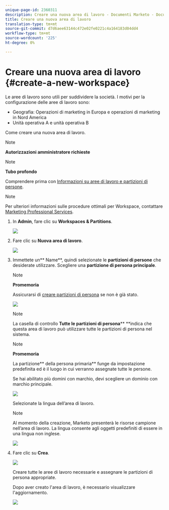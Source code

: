 ```yaml
---
unique-page-id: 2360311
description: Creare una nuova area di lavoro - Documenti Marketo - Documentazione prodotto
title: Creare una nuova area di lavoro
translation-type: tm+mt
source-git-commit: d7d6aee63144c472e02fe0221c4a164183d04dd4
workflow-type: tm+mt
source-wordcount: '225'
ht-degree: 0%

---
```



# Creare una nuova area di lavoro {#create-a-new-workspace}

Le aree di lavoro sono utili per suddividere la società. I motivi per la configurazione delle aree di lavoro sono:

* Geografia: Operazioni di marketing in Europa e operazioni di marketing in Nord America
* Unità operativa A e unità operativa B

Come creare una nuova area di lavoro.

>[!NOTE]
>
>**Autorizzazioni amministratore richieste**

>[!NOTE]
>
>**Tubo profondo**
>
>Comprendere prima con [Informazioni su aree di lavoro e partizioni di persone](understanding-workspaces-and-person-partitions.md).

>[!NOTE]
>
>Per ulteriori informazioni sulle procedure ottimali per Workspace, contattare [Marketing Professional Services](http://docs.marketo.com/cdn-cgi/l/email-protection#55263027233c363026153834273e30213a7b363a38).

1. In **Admin**, fare clic su **Workspaces &amp; Partitions**.

   ![](assets/image2014-9-17-11-3a59-3a11.png)

1. Fare clic su **Nuova area di lavoro**.

   ![](assets/two-1.png)

1. Immettete un** Name**, quindi selezionate le **partizioni di persone** che desiderate utilizzare. Scegliere una **partizione di persona principale**.

   >[!NOTE]
   >
   >**Promemoria**
   >
   >
   >Assicurarsi di [creare partizioni di persona](create-a-person-partition.md) se non è già stato.

   ![](assets/three-1.png)

   >[!NOTE]
   >
   >La casella di controllo **Tutte le partizioni di persona**** **indica che questa area di lavoro può utilizzare tutte le partizioni di persona nel sistema.

   >[!NOTE]
   >
   >**Promemoria**
   >
   >
   >La partizione** della persona primaria** funge da impostazione predefinita ed è il luogo in cui verranno assegnate tutte le persone.

   Se hai abilitato più domini con marchio, devi scegliere un dominio con marchio principale.

   ![](assets/four-1.png)

   Selezionate la lingua dell’area di lavoro.

   >[!NOTE]
   >
   >Al momento della creazione, Marketo presenterà le risorse campione nell’area di lavoro. La lingua consente agli oggetti predefiniti di essere in una lingua non inglese.

   ![](assets/five.png)

1. Fare clic su **Crea**.

   ![](assets/six.png)

   Creare tutte le aree di lavoro necessarie e assegnare le partizioni di persona appropriate.

   Dopo aver creato l&#39;area di lavoro, è necessario visualizzare l&#39;aggiornamento.

   ![](assets/image2014-9-17-15-3a39-3a10.png)

